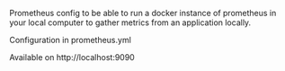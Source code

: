 
Prometheus config to be able to run a docker instance of prometheus in your local computer
to gather metrics from an application locally.

Configuration in prometheus.yml

Available on http://localhost:9090
